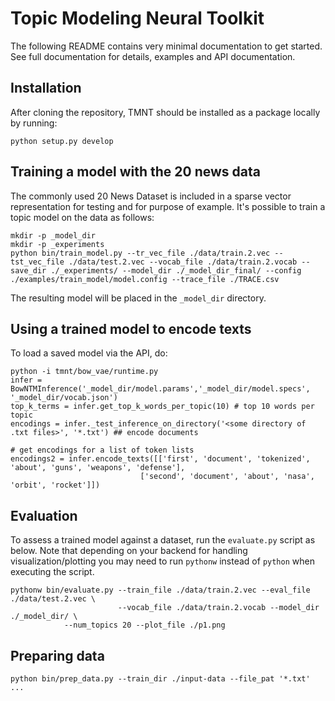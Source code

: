 # Topic Modeling Neural Toolkit

The following README contains very minimal documentation to get started.  See full documentation
for details, examples and API documentation.

## Installation

After cloning the repository, TMNT should be installed as a package locally by running:

```
python setup.py develop
```

## Training a model with the 20 news data

The commonly used 20 News Dataset is included in a sparse vector representation for testing and for purpose of example.
It's possible to train a topic model on the data as follows:

```
mkdir -p _model_dir
mkdir -p _experiments
python bin/train_model.py --tr_vec_file ./data/train.2.vec --tst_vec_file ./data/test.2.vec --vocab_file ./data/train.2.vocab --save_dir ./_experiments/ --model_dir ./_model_dir_final/ --config ./examples/train_model/model.config --trace_file ./TRACE.csv 
```

The resulting model will be placed in the `_model_dir` directory.

## Using a trained model to encode texts

To load a saved model via the API, do:

```
python -i tmnt/bow_vae/runtime.py
infer = BowNTMInference('_model_dir/model.params','_model_dir/model.specs', '_model_dir/vocab.json')
top_k_terms = infer.get_top_k_words_per_topic(10) # top 10 words per topic
encodings = infer._test_inference_on_directory('<some directory of .txt files>', '*.txt') ## encode documents

# get encodings for a list of token lists
encodings2 = infer.encode_texts([['first', 'document', 'tokenized', 'about', 'guns', 'weapons', 'defense'],
	                         ['second', 'document', 'about', 'nasa', 'orbit', 'rocket']])
```

## Evaluation

To assess a trained model against a dataset, run the `evaluate.py` script as below.  Note that depending
on your backend for handling visualization/plotting you may need to run `pythonw` instead of `python` when
executing the script.

```
pythonw bin/evaluate.py --train_file ./data/train.2.vec --eval_file ./data/test.2.vec \
                        --vocab_file ./data/train.2.vocab --model_dir ./_model_dir/ \
			--num_topics 20 --plot_file ./p1.png
```

## Preparing data

```
python bin/prep_data.py --train_dir ./input-data --file_pat '*.txt' ...
```




